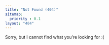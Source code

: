 ```yaml
---
title: "Not Found (404)"
sitemap:
  priority : 0.1
layout: "404"
---
```


Sorry, but I cannot find what you're looking for :(